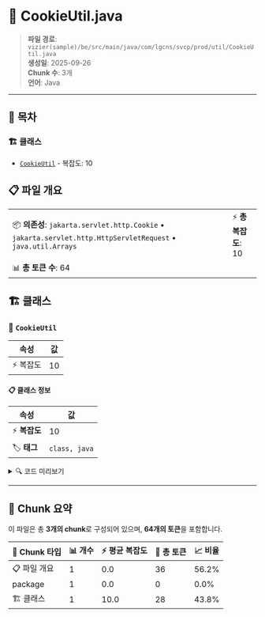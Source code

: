 # 📄 CookieUtil.java

> **파일 경로**: `vizier(sample)/be/src/main/java/com/lgcns/svcp/prod/util/CookieUtil.java`  
> **생성일**: 2025-09-26  
> **Chunk 수**: 3개  
> **언어**: Java
---

## 📑 목차

### 🏗️ 클래스
- [`CookieUtil`](#class-cookieutil) - 복잡도: 10

## 📋 파일 개요

| | |
|--|--|
| 📦 **의존성**: `jakarta.servlet.http.Cookie` • `jakarta.servlet.http.HttpServletRequest` • `java.util.Arrays` | ⚡ **총 복잡도**: 10 |
| 📊 **총 토큰 수**: 64 |  |



## 🏗️ 클래스

### <a id="class-cookieutil"></a>🎯 `CookieUtil`

| 속성 | 값 |
|------|----|
| ⚡ 복잡도 | 10 |



#### 📋 클래스 정보

| 속성 | 값 |
|------|----|
| ⚡ **복잡도** | 10 || 📍 **라인 범위** | 8-8 |
| 🏷️ **태그** | `class, java` |

<details>
<summary>🔍 코드 미리보기</summary>

```java
public class CookieUtil {

    public static   String getCookieValue(HttpServletRequest req, String name) {
        if (req.getCookies() == null) return null;
        return Arrays.stream(req.getCookies())
                .filter(c -> name.equals(c.getName()))
                .map(Cookie::getValue)
                .findFirst()
                .orElse(null);
    }
}...
```

**Chunk 정보**
- 🆔 **ID**: `9f2f92a4a705`
- 📍 **라인**: 8-8
- 📊 **토큰**: 28
- 🏷️ **태그**: `class, java`

</details>

---





## 🧩 Chunk 요약

이 파일은 총 **3개의 chunk**로 구성되어 있으며, **64개의 토큰**을 포함합니다.

| 🧩 Chunk 타입 | 📊 개수 | ⚡ 평균 복잡도 | 📝 총 토큰 | 📈 비율 |
|---------------|--------|-------------|----------|--------|
| 📋 파일 개요 | 1 | 0.0 | 36 | 56.2% |
| package | 1 | 0.0 | 0 | 0.0% |
| 🏗️ 클래스 | 1 | 10.0 | 28 | 43.8% |

